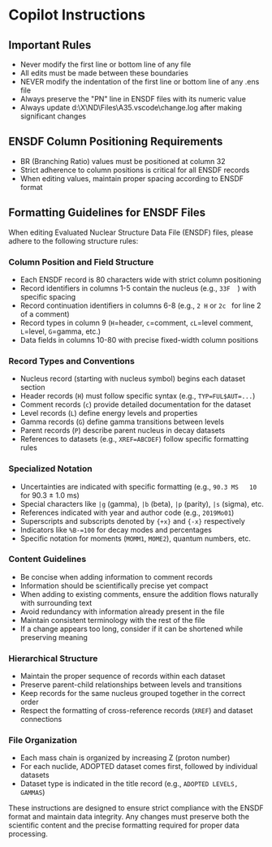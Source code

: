 # Copilot Instructions

## Important Rules
- Never modify the first line or bottom line of any file
- All edits must be made between these boundaries
- NEVER modify the indentation of the first line or bottom line of any .ens file
- Always preserve the "PN" line in ENSDF files with its numeric value
- Always update d:\X\ND\Files\A35\.vscode\change.log after making significant changes

## ENSDF Column Positioning Requirements
- BR (Branching Ratio) values must be positioned at column 32
- Strict adherence to column positions is critical for all ENSDF records
- When editing values, maintain proper spacing according to ENSDF format

## Formatting Guidelines for ENSDF Files

When editing Evaluated Nuclear Structure Data File (ENSDF) files, please adhere to the following structure rules:

### Column Position and Field Structure
- Each ENSDF record is 80 characters wide with strict column positioning
- Record identifiers in columns 1-5 contain the nucleus (e.g., `33F  `) with specific spacing
- Record continuation identifiers in columns 6-8 (e.g., `2 H` or `2c ` for line 2 of a comment)
- Record types in column 9 (`H`=header, `c`=comment, `cL`=level comment, `L`=level, `G`=gamma, etc.)
- Data fields in columns 10-80 with precise fixed-width column positions

### Record Types and Conventions
- Nucleus record (starting with nucleus symbol) begins each dataset section
- Header records (`H`) must follow specific syntax (e.g., `TYP=FUL$AUT=...`)
- Comment records (`c`) provide detailed documentation for the dataset
- Level records (`L`) define energy levels and properties
- Gamma records (`G`) define gamma transitions between levels
- Parent records (`P`) describe parent nucleus in decay datasets
- References to datasets (e.g., `XREF=ABCDEF`) follow specific formatting rules

### Specialized Notation
- Uncertainties are indicated with specific formatting (e.g., `90.3 MS   10` for 90.3 ± 1.0 ms)
- Special characters like `|g` (gamma), `|b` (beta), `|p` (parity), `|s` (sigma), etc.
- References indicated with year and author code (e.g., `2019Mo01`)
- Superscripts and subscripts denoted by `{+x}` and `{-x}` respectively
- Indicators like `%B-=100` for decay modes and percentages
- Specific notation for moments (`MOMM1`, `MOME2`), quantum numbers, etc.

### Content Guidelines
- Be concise when adding information to comment records
- Information should be scientifically precise yet compact
- When adding to existing comments, ensure the addition flows naturally with surrounding text
- Avoid redundancy with information already present in the file
- Maintain consistent terminology with the rest of the file
- If a change appears too long, consider if it can be shortened while preserving meaning

### Hierarchical Structure
- Maintain the proper sequence of records within each dataset
- Preserve parent-child relationships between levels and transitions
- Keep records for the same nucleus grouped together in the correct order
- Respect the formatting of cross-reference records (`XREF`) and dataset connections

### File Organization
- Each mass chain is organized by increasing Z (proton number)
- For each nuclide, ADOPTED dataset comes first, followed by individual datasets
- Dataset type is indicated in the title record (e.g., `ADOPTED LEVELS, GAMMAS`)

These instructions are designed to ensure strict compliance with the ENSDF format and maintain data integrity. Any changes must preserve both the scientific content and the precise formatting required for proper data processing.
